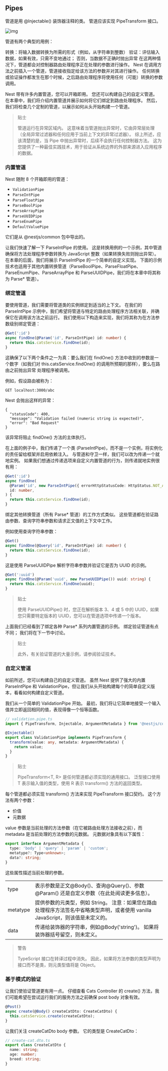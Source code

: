 ## Pipes

管道是用 @Injectable() 装饰器注释的类。 管道应该实现 PipeTransform 接口。

![img](https://docs.nestjs.com/assets/Pipe_1.png)

管道有两个典型的用例：

转换：将输入数据转换为所需的形式（例如，从字符串到整数）
验证：评估输入数据，如果有效，只需不变地通过； 否则，当数据不正确时抛出异常
在这两种情况下，管道都会对控制器路由处理程序正在处理的参数进行操作。 Nest 在调用方法之前插入一个管道，管道接收指定给该方法的参数并对其进行操作。 任何转换或验证操作都发生在那个时候，之后路由处理程序将使用任何（可能）转换的参数调用。

Nest 带有许多内置管道，您可以开箱即用。 您还可以构建自己的自定义管道。 在本章中，我们将介绍内置管道并展示如何将它们绑定到路由处理程序。 然后，我们将检查几个定制的管道，以展示如何从头开始构建一个管道。

> 贴士
>
> 管道运行在异常区域内。 这意味着当管道抛出异常时，它由异常层处理（全局异常过滤器和任何应用于当前上下文的异常过滤器）。 综上所述，应该清楚的是，当 Pipe 中抛出异常时，后续不会执行任何控制器方法。 这为您提供了一种最佳实践技术，用于验证从系统边界的外部来源进入应用程序的数据。

### 内置管道

Nest 随附 8 个开箱即用的管道：

- `ValidationPipe`
- `ParseIntPipe`
- `ParseFloatPipe`
- `ParseBoolPipe`
- `ParseArrayPipe`
- `ParseUUIDPipe`
- `ParseEnumPipe`
- `DefaultValuePipe`

它们是从 @nestjs/common 包中导出的。

让我们快速了解一下 ParseIntPipe 的使用。 这是转换用例的一个示例，其中管道确保将方法处理程序参数转换为 JavaScript 整数（如果转换失败则抛出异常）。 在本章的后面，我们将展示 ParseIntPipe 的一个简单的自定义实现。 下面的示例技术也适用于其他内置转换管道（ParseBoolPipe、ParseFloatPipe、ParseEnumPipe、ParseArrayPipe 和 ParseUUIDPipe，我们将在本章中将其称为 Parse* 管道）。

### 绑定管道

要使用管道，我们需要将管道类的实例绑定到适当的上下文。 在我们的 ParseIntPipe 示例中，我们希望将管道与特定的路由处理程序方法相关联，并确保它在调用该方法之前运行。 我们使用以下构造来实现，我们将其称为在方法参数级别绑定管道：

```typescript
@Get(':id')
async findOne(@Param('id', ParseIntPipe) id: number) {
  return this.catsService.findOne(id);
}
```

这确保了以下两个条件之一为真：要么我们在 findOne() 方法中收到的参数是一个数字（如我们对 this.catsService.findOne() 的调用所预期的那样），要么在路由之前抛出异常 处理程序被调用。

例如，假设路由被称为：

```
GET localhost:3000/abc
```

Nest 会抛出这样的异常：

```
{
  "statusCode": 400,
  "message": "Validation failed (numeric string is expected)",
  "error": "Bad Request"
}
```

该异常将阻止 findOne() 方法的主体执行。

在上面的例子中，我们传递了一个类 (ParseIntPipe)，而不是一个实例，将实例化的责任留给框架并启用依赖注入。 与管道和守卫一样，我们可以改为传递一个就地实例。 如果我们想通过传递选项来自定义内置管道的行为，则传递就地实例很有用：

```typescript
@Get(':id')
async findOne(
  @Param('id', new ParseIntPipe({ errorHttpStatusCode: HttpStatus.NOT_ACCEPTABLE }))
  id: number,
) {
  return this.catsService.findOne(id);
}
```

绑定其他转换管道（所有 Parse* 管道）的工作方式类似。 这些管道都在验证路由参数、查询字符串参数和请求正文值的上下文中工作。

例如使用查询字符串参数：

```typescript
@Get()
async findOne(@Query('id', ParseIntPipe) id: number) {
  return this.catsService.findOne(id);
}
```

这是使用 ParseUUIDPipe 解析字符串参数并验证它是否为 UUID 的示例。

```typescript
@Get(':uuid')
async findOne(@Param('uuid', new ParseUUIDPipe()) uuid: string) {
  return this.catsService.findOne(uuid);
}
```

> 贴士
>
> 使用 ParseUUIDPipe() 时，您正在解析版本 3、4 或 5 中的 UUID，如果您只需要特定版本的 UUID，您可以在管道选项中传递一个版本。

上面我们已经看到了绑定各种 Parse* 系列内置管道的示例。 绑定验证管道有点不同； 我们将在下一节中讨论。

> 贴士
>
> 此外，有关验证管道的大量示例，请参阅验证技术。

### 自定义管道

如前所述，您可以构建自己的自定义管道。 虽然 Nest 提供了强大的内置 ParseIntPipe 和 ValidationPipe，但让我们从头开始构建每个的简单自定义版本，看看如何构建自定义管道。

我们从一个简单的 ValidationPipe 开始。 最初，我们将让它简单地接受一个输入值并立即返回相同的值，表现得像一个恒等函数。

```typescript
// validation.pipe.ts
import { PipeTransform, Injectable, ArgumentMetadata } from '@nestjs/common';

@Injectable()
export class ValidationPipe implements PipeTransform {
  transform(value: any, metadata: ArgumentMetadata) {
    return value;
  }
}
```

> 贴士
>
> PipeTransform<T, R> 是任何管道都必须实现的通用接口。 泛型接口使用 T 表示输入值的类型，使用 R 表示 transform() 方法的返回类型。

每个管道都必须实现 transform() 方法来实现 PipeTransform 接口契约。 这个方法有两个参数：

* 价值
* 元数据

value 参数是当前处理的方法参数（在它被路由处理方法接收之前），而 metadata 是当前处理的方法参数的元数据。 元数据对象具有以下属性：

```typescript
export interface ArgumentMetadata {
  type: 'body' | 'query' | 'param' | 'custom';
  metatype?: Type<unknown>;
  data?: string;
}
```

这些属性描述当前处理的参数。

|          |                                                              |
| -------- | ------------------------------------------------------------ |
| type     | 表示参数是正文@Body()、查询@Query()、参数@Param() 还是自定义参数（在此处阅读更多信息）。 |
| metatype | 提供参数的元类型，例如 String。 注意：如果您在路由处理程序方法签名中省略类型声明，或者使用 vanilla JavaScript，则该值是未定义的。 |
| data     | 传递给装饰器的字符串，例如@Body('string')。 如果将装饰器括号留空，则未定义。 |

> 警告
>
> TypeScript 接口在转译过程中消失。 因此，如果将方法参数的类型声明为接口而不是类，则元类型值将是 Object。

### 基于模式的验证

让我们使验证管道更有用一点。 仔细查看 Cats Controller 的 create() 方法，我们可能希望在尝试运行我们的服务方法之前确保 post body 对象有效。

```typescript
@Post()
async create(@Body() createCatDto: CreateCatDto) {
  this.catsService.create(createCatDto);
}
```

让我们关注 createCatDto body 参数。 它的类型是 CreateCatDto：

```typescript
// create-cat.dto.ts
export class CreateCatDto {
  name: string;
  age: number;
  breed: string;
}
```


